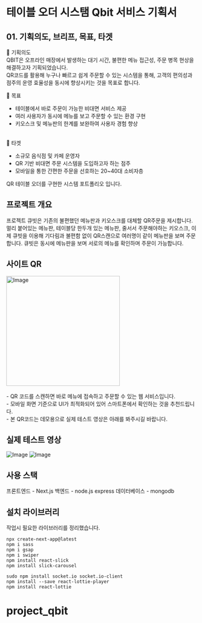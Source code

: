 # 테이블 오더 시스탬 Qbit 서비스 기획서

## 01. 기획의도, 브리프, 목표, 타겟

📍 기획의도<br />
QBIT은 오프라인 매장에서 발생하는 대기 시간, 불편한 메뉴 접근성, 주문 병목 현상을 해결하고자 기획되었습니다.<br />
QR코드를 활용해 누구나 빠르고 쉽게 주문할 수 있는 시스템을 통해, 고객의 편의성과 점주의 운영 효율성을 동시에 향상시키는 것을 목표로 합니다.<br />

🎯 목표
- 테이블에서 바로 주문이 가능한 비대면 서비스 제공<br />
- 여러 사용자가 동시에 메뉴를 보고 주문할 수 있는 환경 구현<br />
- 키오스크 및 메뉴판의 한계를 보완하여 사용자 경험 향상<br />
<br />
👥 타겟 

- 소규모 음식점 및 카페 운영자<br />
- QR 기반 비대면 주문 시스템을 도입하고자 하는 점주<br />
- 모바일을 통한 간편한 주문을 선호하는 20~40대 소비자층<br />

QR 테이블 오더를 구현한 시스템 포트폴리오 입니다.

## 프로젝트 개요

프로젝트 큐빗은 기존의 불편했던 메뉴판과 키오스크를 대체할 QR주문을 제시합니다. 멀리 붙어있는 메뉴판, 테이블당 한두개 있는 메뉴판, 줄서서 주문해야하는 키오스크, 이제 큐빗을 이용해 기다림과 불편함 없이 QR스캔으로 여러명이 같이 메뉴판을 보며 주문합니다. 큐빗은 동시에 메뉴판을 보며 서로의 메뉴를 확인하며 주문이 가능합니다.

## 사이트 QR
<img width="300" height="290" alt="Image" src="https://github.com/user-attachments/assets/f5caacc7-eebc-403f-a1cd-08223d26184f" />
<br /><br />
- QR 코드를 스캔하면 바로 메뉴에 접속하고 주문할 수 있는 웹 서비스입니다.<br />
- 모바일 화면 기준으로 UI가 최적화되어 있어 스마트폰에서 확인하는 것을 추천드립니다.<br />
- 본 QR코드는 데모용으로 실제 테스트 영상은 아래를 봐주시길 바랍니다.

## 실제 테스트 영상

![Image](https://github.com/user-attachments/assets/c7c92cf6-e350-41d5-ac70-7ad0c32a7e0d)
![Image](https://github.com/user-attachments/assets/9195fb47-8e7a-4218-8f03-df4815376565)

## 사용 스택

프론트엔드 - Next.js
백엔드 - node.js express
데이터베이스 - mongodb

## 설치 라이브러리

작업시 필요한 라이브러리를 정리했습니다.

```
npx create-next-app@latest
npm i sass
npm i gsap
npm i swiper
npm install react-slick
npm install slick-carousel

sudo npm install socket.io socket.io-client
npm install --save react-lottie-player
npm install react-lottie
```
# project_qbit
